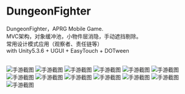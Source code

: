 # DungeonFighter
DungeonFighter，APRG Mobile Game.<br>
MVC架构，对象缓冲池，小物件层消隐，手动遮挡剔除。<br>
常用设计模式应用（观察者、责任链等）<br>
with Unity5.3.6 + UGUI + EasyTouch + DOTween<br><br>


![手游截图](https://github.com/LetitiaChan/DungeonFighter/blob/master/ReadMeFolder/S80408-01.jpg "title")
![手游截图](https://github.com/LetitiaChan/DungeonFighter/blob/master/ReadMeFolder/S80408-02.jpg "title")
![手游截图](https://github.com/LetitiaChan/DungeonFighter/blob/master/ReadMeFolder/S80408-03.jpg "title")
![手游截图](https://github.com/LetitiaChan/DungeonFighter/blob/master/ReadMeFolder/S80408-04.jpg "title")
![手游截图](https://github.com/LetitiaChan/DungeonFighter/blob/master/ReadMeFolder/S80408-05.jpg "title")
![手游截图](https://github.com/LetitiaChan/DungeonFighter/blob/master/ReadMeFolder/S80408-06.jpg "title")
![手游截图](https://github.com/LetitiaChan/DungeonFighter/blob/master/ReadMeFolder/S80408-07.jpg "title")
![手游截图](https://github.com/LetitiaChan/DungeonFighter/blob/master/ReadMeFolder/S80408-08.jpg "title")
![手游截图](https://github.com/LetitiaChan/DungeonFighter/blob/master/ReadMeFolder/S80408-09.jpg "title")
![手游截图](https://github.com/LetitiaChan/DungeonFighter/blob/master/ReadMeFolder/S80408-10.jpg "title")
![手游截图](https://github.com/LetitiaChan/DungeonFighter/blob/master/ReadMeFolder/S80408-11.jpg "title")
![手游截图](https://github.com/LetitiaChan/DungeonFighter/blob/master/ReadMeFolder/S80408-12.jpg "title")
![手游截图](https://github.com/LetitiaChan/DungeonFighter/blob/master/ReadMeFolder/S80408-13.jpg "title")
